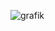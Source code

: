![grafik](https://user-images.githubusercontent.com/83589796/199694395-d2912364-a59a-4e40-b42c-db5792767652.png)
